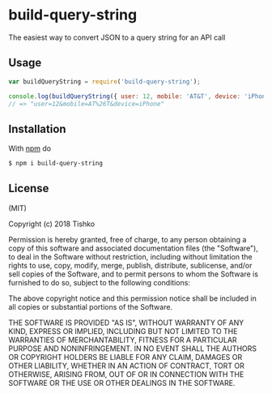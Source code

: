  # build-query-string
 
 The easiest way to convert JSON to a query string for an API call
 ## Usage
 
 ```js
 var buildQueryString = require('build-query-string');
 
 console.log(buildQueryString({ user: 12, mobile: 'AT&T', device: 'iPhone' }));
 // => "user=12&mobile=AT%26T&device=iPhone"
 ```
 
 ## Installation
 
 With [npm](https://npmjs.org) do
 
 ```bash
 $ npm i build-query-string
 ```

  ## License
 
 (MIT)
 
 Copyright (c) 2018 Tishko
 
 Permission is hereby granted, free of charge, to any person obtaining a copy of
 this software and associated documentation files (the "Software"), to deal in
 the Software without restriction, including without limitation the rights to
 use, copy, modify, merge, publish, distribute, sublicense, and/or sell copies
 of the Software, and to permit persons to whom the Software is furnished to do
 so, subject to the following conditions:
 
 The above copyright notice and this permission notice shall be included in all
 copies or substantial portions of the Software.
 
 THE SOFTWARE IS PROVIDED "AS IS", WITHOUT WARRANTY OF ANY KIND, EXPRESS OR
 IMPLIED, INCLUDING BUT NOT LIMITED TO THE WARRANTIES OF MERCHANTABILITY,
 FITNESS FOR A PARTICULAR PURPOSE AND NONINFRINGEMENT. IN NO EVENT SHALL THE
 AUTHORS OR COPYRIGHT HOLDERS BE LIABLE FOR ANY CLAIM, DAMAGES OR OTHER
 LIABILITY, WHETHER IN AN ACTION OF CONTRACT, TORT OR OTHERWISE, ARISING FROM,
 OUT OF OR IN CONNECTION WITH THE SOFTWARE OR THE USE OR OTHER DEALINGS IN THE
 SOFTWARE.